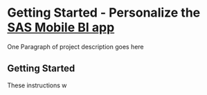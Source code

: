 # Getting Started - Personalize the [SAS Mobile BI app](https://itunes.apple.com/us/app/sas-mobile-bi/id511030524?mt=8)

One Paragraph of project description goes here

## Getting Started

These instructions w
